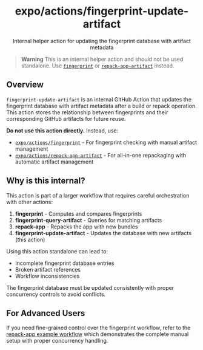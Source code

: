 <div align="center">
  <h1>expo/actions/fingerprint-update-artifact</h1>
  <p>Internal helper action for updating the fingerprint database with artifact metadata</p>
</div>

> **Warning**
> This is an internal helper action and should not be used standalone. Use [`fingerprint`](../fingerprint/README.md) or [`repack-app-artifact`](../repack-app-artifact/README.md) instead.

## Overview

`fingerprint-update-artifact` is an internal GitHub Action that updates the fingerprint database with artifact metadata after a build or repack operation. This action stores the relationship between fingerprints and their corresponding GitHub artifacts for future reuse.

**Do not use this action directly.** Instead, use:

- [`expo/actions/fingerprint`](../fingerprint/README.md) - For fingerprint checking with manual artifact management
- [`expo/actions/repack-app-artifact`](../repack-app-artifact/README.md) - For all-in-one repackaging with automatic artifact management

## Why is this internal?

This action is part of a larger workflow that requires careful orchestration with other actions:

1. **fingerprint** - Computes and compares fingerprints
2. **fingerprint-query-artifact** - Queries for matching artifacts
3. **repack-app** - Repacks the app with new bundles
4. **fingerprint-update-artifact** - Updates the database with new artifacts (this action)

Using this action standalone can lead to:

- Incomplete fingerprint database entries
- Broken artifact references
- Workflow inconsistencies

The fingerprint database must be updated consistently with proper concurrency controls to avoid conflicts.

## For Advanced Users

If you need fine-grained control over the fingerprint workflow, refer to the [repack-app example workflow](../repack-app/README.md#example-workflows) which demonstrates the complete manual setup with proper concurrency handling.
